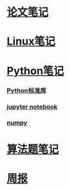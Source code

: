 # [论文笔记](paper-note)

# [Linux笔记](Linux-note)

# [Python笔记](python-note)

### [Python标准库](python-note)

### [jupyter notebook](python-note/jupyter)

### [numpy](python-note/numpy-note)

# [算法题笔记](algorithm-note)

# [周报](work-note)

